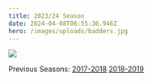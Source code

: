 ```yaml
---
title: 2023/24 Season
date: 2024-04-08T06:55:36.946Z
hero: /images/uploads/badders.jpg
---
```

![](/images/uploads/tables240420.jpg)

Previous Seasons: [2017-2018](/tables/season-2017-2018) [2018-2019](/tables/season-2018-2019)